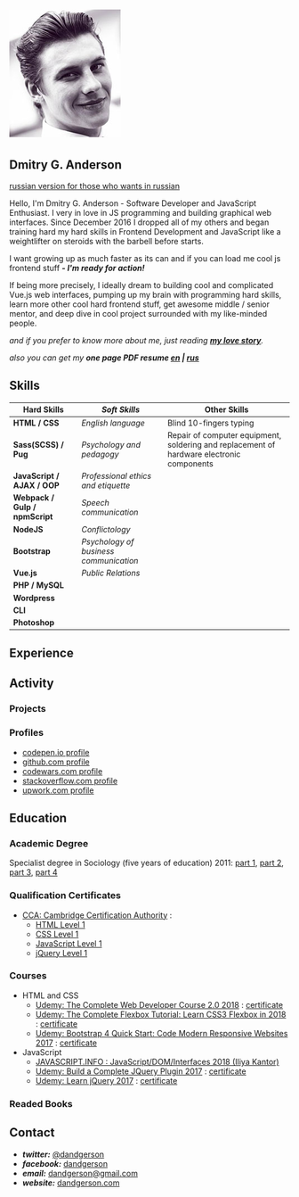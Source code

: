 # [![small portrait](./img/small_portrait.jpg)](./img/portrait.jpg)

## Dmitry G. Anderson

[russian version for those who wants in russian](./ru_main.md)

Hello, I'm Dmitry G. Anderson - Software Developer and JavaScript Enthusiast.
I very in love in JS programming and building graphical web interfaces. Since December 2016 I dropped all of my others and began training hard my hard skills in Frontend Development and JavaScript like a weightlifter on steroids with the barbell before starts.

I want growing up as much faster as its can and if you can load me cool js frontend stuff ***- I'm ready for action!***

If being more precisely, I ideally dream to building cool and complicated Vue.js web interfaces, pumping up my brain with programming hard skills, learn more other cool hard frontend stuff, get awesome middle / senior mentor, and deep dive in cool project surrounded with my like-minded people.

*and if you prefer to know more about me, just reading [**my love story**](./my_story.md).*

*also you can get my **one page PDF resume [en](./en_one_page_resume.pdf) | [rus](./ru_one_page_resume.pdf)***

## Skills

| **Hard Skills** | *Soft Skills* | Other Skills |
| ----------- | ----------- | ------------ |
| **HTML / CSS** | *English language* | Blind 10-fingers typing |
| **Sass(SCSS) / Pug** | *Psychology and pedagogy* | Repair of computer equipment, soldering and replacement of hardware electronic components |
| **JavaScript / AJAX / OOP** | *Professional ethics and etiquette* | |
| **Webpack / Gulp / npmScript** | *Speech communication* | |
| **NodeJS** | *Conflictology* | |
| **Bootstrap** | *Psychology of business communication* | |
| **Vue.js** | *Public Relations* | |
| **PHP / MySQL** | | |
| **Wordpress** | | |
| **CLI** | | |
| **Photoshop** | | |

## Experience

## Activity

### Projects

### Profiles

* [codepen.io profile](https://codepen.io/dandgerson/)
* [github.com profile](https://github.com/dandgerson)
* [codewars.com profile](https://www.codewars.com/users/dandgerson)
* [stackoverflow.com profile](https://stackoverflow.com/users/7360033/dmitry-g-anderson)
* [upwork.com profile](https://www.upwork.com/freelancers/~01d9b90c1ce0ba2e06)

## Education

### Academic Degree

Specialist degree in Sociology (five years of education) 2011: [part 1](./academic_degree/1.jpg), [part 2](./academic_degree/2.jpg), [part 3](./academic_degree/3.jpg), [part 4](./academic_degree/4.jpg)

### Qualification Certificates

* [CCA: Cambridge Certification Authority](https://www.the-cca.org) :
  * [HTML Level 1](./certificates_qualification/CCA-Certificate-HTML_Level_1.pdf)
  * [CSS Level 1](./certificates_qualification/CCA-Certificate-CSS_Level_1.pdf)
  * [JavaScript Level 1](./certificates_qualification/CCA-Certificate-Javascript_Level_1.pdf)
  * [jQuery Level 1](./certificates_qualification/CCA-Certificate-jQuery_Level_1.pdf)

### Courses

* HTML and CSS
  * [Udemy: The Complete Web Developer Course 2.0 2018](https://www.udemy.com/the-complete-web-developer-course-2/) : [certificate]()
  * [Udemy: The Complete Flexbox Tutorial: Learn CSS3 Flexbox in 2018](https://www.udemy.com/flexbox-tutorial/) : [certificate](./certificates_courses/complete_flexbox_tutorial.pdf)
  * [Udemy: Bootstrap 4 Quick Start: Code Modern Responsive Websites 2017](https://www.udemy.com/bootstrap-4/) : [certificate](./certificates_courses/bootstrap4_quick_start.pdf)
* JavaScript
  * [JAVASCRIPT.INFO : JavaScript/DOM/Interfaces 2018 (Iliya Kantor)](http://javascript.info/courses/js)
  * [Udemy: Build a Complete JQuery Plugin 2017](https://www.udemy.com/build-a-complete-jquery-plugin-image-pop-up-dialog/) : [certificate](./certificates_courses/build_jquery_plugin.pdf)
  * [Udemy: Learn jQuery 2017](https://www.udemy.com/draft/591586/) : [certificate](./certificates_courses/learn_jquery.pdf)

### Readed Books

## Contact

* ***twitter:*** [@dandgerson](https://twitter.com/dandgerson)
* ***facebook:*** [dandgerson](https://www.facebook.com/dandgerson)
* ***email:*** dandgerson@gmail.com
* ***website:*** [dandgerson.com](http://dandgerson.com/)